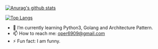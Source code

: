 [![Anurag's github stats](https://github-readme-stats.vercel.app/api?username=fregataa&custom_title=Fregataa%27s%20Github%20Stats&count_private=true&show_icons=true&theme=chartreuse-dark)](https://github.com/anuraghazra/github-readme-stats)

[![Top Langs](https://github-readme-stats.vercel.app/api/top-langs/?username=fregataa&custom_title=The%20Languages%20I%20Love&count_private=true&layout=compact&theme=chartreuse-dark)](https://github.com/anuraghazra/github-readme-stats)

<!--
**fregataa/fregataa** is a ✨ _special_ ✨ repository because its `README.md` (this file) appears on your GitHub profile.

Here are some ideas to get you started:


- 🔭 I’m currently working on ...
- 👯 I’m looking to collaborate on ...
- 🤔 I’m looking for help with ...
- 💬 Ask me about ...
- 😄 Pronouns: ...

-->
- 🌱 I’m currently learning Python3, Golang and Architecture Pattern.
- 📫 How to reach me: oper6909@gmail.com
- ⚡ Fun fact: I am funny.
